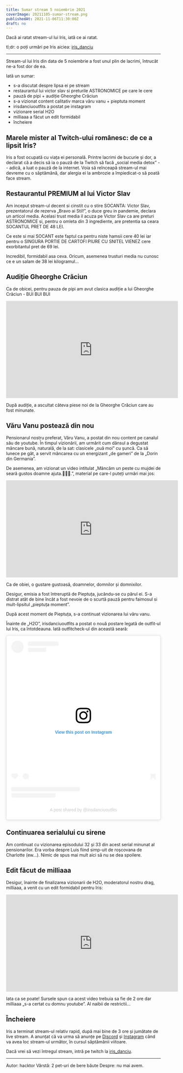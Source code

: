 ```yaml
---
title: Sumar stream 5 noiembrie 2021
coverImage: 20211105-sumar-stream.png
publishedAt: 2021-11-06T11:30:00Z
draft: no
---
```


Dacă ai ratat stream-ul lui Iris, iată ce ai ratat.

<!--more-->

tl;dr: o poți urmări pe Iris aiciea: <fa :icon="['fab','twitch']"></fa> [iris_danciu](https://twitch.tv/iris_danciu)

---

Stream-ul lui Iris din data de 5 noiembrie a fost unul plin de lacrimi, întrucât ne-a fost dor de ea.

Iată un sumar:
- s-a discutat despre lipsa ei pe stream
- restaurantul lui victor slav si preturile ASTRONOMICE pe care le cere
- pauză de pipi + audiție Gheorghe Crăciun
- s-a vizionat content calitativ marca văru vanu + pieptuta moment
- irisdanciuoutfits a postat pe instagram
- vizionare serial H2O
- milliaaa a făcut un edit formidabil
- încheiere

## Marele mister al Twitch-ului românesc: de ce a lipsit Iris?
Iris a fost ocupată cu viața ei personală. Printre lacrimi de bucurie și dor, a declarat că a decis să ia o pauză de la Twitch să facă „social media detox” -- adică, a luat o pauză de la internet. Voia să reînceapă stream-ul mai devreme cu o săptămână, dar alergia ei la ambrozie a împiedicat-o să poată face stream.

## Restaurantul PREMIUM al lui Victor Slav
Am inceput stream-ul decent si cinstit cu o stire SOCANTA: Victor Slav, prezentatorul de rezerva „Bravo ai Stil!”, o duce greu in pandemie, declara un articol media. Acelasi trust media il acuza pe Victor Slav ca are preturi ASTRONOMICE si, pentru o omleta din 3 ingrediente, are pretentia sa ceara SOCANTUL PRET DE 48 LEI. 

Ce este si mai SOCANT este faptul ca pentru niste hamsii cere 40 lei iar pentru o SINGURA PORTIE DE CARTOFI PIURE CU SNITEL VIENEZ cere exorbitantul pret de 69 lei.

Incredibil, formidabil asa ceva. Oricum, asemenea trusturi media nu cunosc ce e un salam de 38 lei kilogramul...

## Audiție Gheorghe Crăciun
Ca de obicei, pentru pauza de pipi am avut clasica audiție a lui Gheorghe Crăciun - BUI BUI BUI

<iframe width="560" height="315" src="https://www.youtube.com/embed/0l6dFqjZQto" title="YouTube video player" frameborder="0" allow="accelerometer; autoplay; clipboard-write; encrypted-media; gyroscope; picture-in-picture" allowfullscreen></iframe>

După audiție, a ascultat câteva piese noi de la Gheorghe Crăciun care au fost minunate.

## Văru Vanu postează din nou

Pensionarul nostru preferat, Văru Vanu, a postat din nou content pe canalul său de youtube. În timpul vizionării, am urmărit cum dânsul a degustat mâncare bună, naturală, de la sat: clasicele „ouă moi” cu șuncă. Ca să lunece pe gât, a servit mâncarea cu un energizant „de gameri” de la „Dorin din Germania”.

De asemenea, am vizionat un video intitulat „Mâncăm un peste cu mujdei de seară gustos doamne ajuta.🧄🥫🍹.”, material pe care-l puteți urmări mai jos:
<iframe width="560" height="315" src="https://www.youtube.com/embed/IcW6v1TK3Fo" title="YouTube video player" frameborder="0" allow="accelerometer; autoplay; clipboard-write; encrypted-media; gyroscope; picture-in-picture" allowfullscreen></iframe>

Ca de obiei, o gustare gustoasă, doamnelor, domnilor și domnixilor.

Desigur, emisia a fost întreruptă de Pieptuța, jucându-se cu părul ei. S-a distrat atât de bine încât a fost nevoie de o scurtă pauză pentru faimosul si mult-lipsitul „pieptuța moment”.

După acest moment de Pieptuța, s-a continuat vizionarea lui văru vanu.

Înainte de „H2O”, irisdanciuoutfits a postat o nouă postare legată de outfit-ul lui Iris, ca întotdeauna. Iată outfitcheck-ul din această seară:

<blockquote class="instagram-media" data-instgrm-captioned data-instgrm-permalink="https://www.instagram.com/p/CV6E3hZr_2I/?utm_source=ig_embed&amp;utm_campaign=loading" data-instgrm-version="14" style=" background:#FFF; border:0; border-radius:3px; box-shadow:0 0 1px 0 rgba(0,0,0,0.5),0 1px 10px 0 rgba(0,0,0,0.15); margin: 1px; max-width:540px; min-width:326px; padding:0; width:99.375%; width:-webkit-calc(100% - 2px); width:calc(100% - 2px);"><div style="padding:16px;"> <a href="https://www.instagram.com/p/CV6E3hZr_2I/?utm_source=ig_embed&amp;utm_campaign=loading" style=" background:#FFFFFF; line-height:0; padding:0 0; text-align:center; text-decoration:none; width:100%;" target="_blank"> <div style=" display: flex; flex-direction: row; align-items: center;"> <div style="background-color: #F4F4F4; border-radius: 50%; flex-grow: 0; height: 40px; margin-right: 14px; width: 40px;"></div> <div style="display: flex; flex-direction: column; flex-grow: 1; justify-content: center;"> <div style=" background-color: #F4F4F4; border-radius: 4px; flex-grow: 0; height: 14px; margin-bottom: 6px; width: 100px;"></div> <div style=" background-color: #F4F4F4; border-radius: 4px; flex-grow: 0; height: 14px; width: 60px;"></div></div></div><div style="padding: 19% 0;"></div> <div style="display:block; height:50px; margin:0 auto 12px; width:50px;"><svg width="50px" height="50px" viewBox="0 0 60 60" version="1.1" xmlns="https://www.w3.org/2000/svg" xmlns:xlink="https://www.w3.org/1999/xlink"><g stroke="none" stroke-width="1" fill="none" fill-rule="evenodd"><g transform="translate(-511.000000, -20.000000)" fill="#000000"><g><path d="M556.869,30.41 C554.814,30.41 553.148,32.076 553.148,34.131 C553.148,36.186 554.814,37.852 556.869,37.852 C558.924,37.852 560.59,36.186 560.59,34.131 C560.59,32.076 558.924,30.41 556.869,30.41 M541,60.657 C535.114,60.657 530.342,55.887 530.342,50 C530.342,44.114 535.114,39.342 541,39.342 C546.887,39.342 551.658,44.114 551.658,50 C551.658,55.887 546.887,60.657 541,60.657 M541,33.886 C532.1,33.886 524.886,41.1 524.886,50 C524.886,58.899 532.1,66.113 541,66.113 C549.9,66.113 557.115,58.899 557.115,50 C557.115,41.1 549.9,33.886 541,33.886 M565.378,62.101 C565.244,65.022 564.756,66.606 564.346,67.663 C563.803,69.06 563.154,70.057 562.106,71.106 C561.058,72.155 560.06,72.803 558.662,73.347 C557.607,73.757 556.021,74.244 553.102,74.378 C549.944,74.521 548.997,74.552 541,74.552 C533.003,74.552 532.056,74.521 528.898,74.378 C525.979,74.244 524.393,73.757 523.338,73.347 C521.94,72.803 520.942,72.155 519.894,71.106 C518.846,70.057 518.197,69.06 517.654,67.663 C517.244,66.606 516.755,65.022 516.623,62.101 C516.479,58.943 516.448,57.996 516.448,50 C516.448,42.003 516.479,41.056 516.623,37.899 C516.755,34.978 517.244,33.391 517.654,32.338 C518.197,30.938 518.846,29.942 519.894,28.894 C520.942,27.846 521.94,27.196 523.338,26.654 C524.393,26.244 525.979,25.756 528.898,25.623 C532.057,25.479 533.004,25.448 541,25.448 C548.997,25.448 549.943,25.479 553.102,25.623 C556.021,25.756 557.607,26.244 558.662,26.654 C560.06,27.196 561.058,27.846 562.106,28.894 C563.154,29.942 563.803,30.938 564.346,32.338 C564.756,33.391 565.244,34.978 565.378,37.899 C565.522,41.056 565.552,42.003 565.552,50 C565.552,57.996 565.522,58.943 565.378,62.101 M570.82,37.631 C570.674,34.438 570.167,32.258 569.425,30.349 C568.659,28.377 567.633,26.702 565.965,25.035 C564.297,23.368 562.623,22.342 560.652,21.575 C558.743,20.834 556.562,20.326 553.369,20.18 C550.169,20.033 549.148,20 541,20 C532.853,20 531.831,20.033 528.631,20.18 C525.438,20.326 523.257,20.834 521.349,21.575 C519.376,22.342 517.703,23.368 516.035,25.035 C514.368,26.702 513.342,28.377 512.574,30.349 C511.834,32.258 511.326,34.438 511.181,37.631 C511.035,40.831 511,41.851 511,50 C511,58.147 511.035,59.17 511.181,62.369 C511.326,65.562 511.834,67.743 512.574,69.651 C513.342,71.625 514.368,73.296 516.035,74.965 C517.703,76.634 519.376,77.658 521.349,78.425 C523.257,79.167 525.438,79.673 528.631,79.82 C531.831,79.965 532.853,80.001 541,80.001 C549.148,80.001 550.169,79.965 553.369,79.82 C556.562,79.673 558.743,79.167 560.652,78.425 C562.623,77.658 564.297,76.634 565.965,74.965 C567.633,73.296 568.659,71.625 569.425,69.651 C570.167,67.743 570.674,65.562 570.82,62.369 C570.966,59.17 571,58.147 571,50 C571,41.851 570.966,40.831 570.82,37.631"></path></g></g></g></svg></div><div style="padding-top: 8px;"> <div style=" color:#3897f0; font-family:Arial,sans-serif; font-size:14px; font-style:normal; font-weight:550; line-height:18px;">View this post on Instagram</div></div><div style="padding: 12.5% 0;"></div> <div style="display: flex; flex-direction: row; margin-bottom: 14px; align-items: center;"><div> <div style="background-color: #F4F4F4; border-radius: 50%; height: 12.5px; width: 12.5px; transform: translateX(0px) translateY(7px);"></div> <div style="background-color: #F4F4F4; height: 12.5px; transform: rotate(-45deg) translateX(3px) translateY(1px); width: 12.5px; flex-grow: 0; margin-right: 14px; margin-left: 2px;"></div> <div style="background-color: #F4F4F4; border-radius: 50%; height: 12.5px; width: 12.5px; transform: translateX(9px) translateY(-18px);"></div></div><div style="margin-left: 8px;"> <div style=" background-color: #F4F4F4; border-radius: 50%; flex-grow: 0; height: 20px; width: 20px;"></div> <div style=" width: 0; height: 0; border-top: 2px solid transparent; border-left: 6px solid #f4f4f4; border-bottom: 2px solid transparent; transform: translateX(16px) translateY(-4px) rotate(30deg)"></div></div><div style="margin-left: auto;"> <div style=" width: 0px; border-top: 8px solid #F4F4F4; border-right: 8px solid transparent; transform: translateY(16px);"></div> <div style=" background-color: #F4F4F4; flex-grow: 0; height: 12px; width: 16px; transform: translateY(-4px);"></div> <div style=" width: 0; height: 0; border-top: 8px solid #F4F4F4; border-left: 8px solid transparent; transform: translateY(-4px) translateX(8px);"></div></div></div> <div style="display: flex; flex-direction: column; flex-grow: 1; justify-content: center; margin-bottom: 24px;"> <div style=" background-color: #F4F4F4; border-radius: 4px; flex-grow: 0; height: 14px; margin-bottom: 6px; width: 224px;"></div> <div style=" background-color: #F4F4F4; border-radius: 4px; flex-grow: 0; height: 14px; width: 144px;"></div></div></a><p style=" color:#c9c8cd; font-family:Arial,sans-serif; font-size:14px; line-height:17px; margin-bottom:0; margin-top:8px; overflow:hidden; padding:8px 0 7px; text-align:center; text-overflow:ellipsis; white-space:nowrap;"><a href="https://www.instagram.com/p/CV6E3hZr_2I/?utm_source=ig_embed&amp;utm_campaign=loading" style=" color:#c9c8cd; font-family:Arial,sans-serif; font-size:14px; font-style:normal; font-weight:normal; line-height:17px; text-decoration:none;" target="_blank">A post shared by @irisdanciuoutfits</a></p></div></blockquote> <script async src="//www.instagram.com/embed.js"></script>

## Continuarea serialului cu sirene

Am continuat cu vizionarea episodului 32 și 33 din acest serial minunat al pensionarilor. Era vorba despre Luis fiind simp-uit de roșcovana de Charlotte (ew...). Nimic de spus mai mult aici să nu se dea spoilere.

## Edit făcut de milliaaa

Desigur, înainte de finalizarea vizionarii de H2O, moderatorul nostru drag, milliaaa, a venit cu un edit formidabil pentru Iris:

<iframe width="560" height="315" src="https://www.youtube.com/embed/cunzyZSqXDI" title="YouTube video player" frameborder="0" allow="accelerometer; autoplay; clipboard-write; encrypted-media; gyroscope; picture-in-picture" allowfullscreen></iframe>

Iata ca se poate! Sursele spun ca acest video trebuia sa fie de 2 ore dar milliaaa „s-a certat cu domnu youtube”. Al naibii de restrictii...

## Încheiere
Iris a terminat stream-ul relativ rapid, după mai bine de 3 ore și jumătate de live stream. A anunțat că va urma să anunțe pe <fa :icon="['fab','discord']"></fa> [Discord](https://discord.gg/YcmuMJrtW8) și <fa :icon="['fab','instagram']"></fa> [Instagram](https://www.instagram.com/theknifelady/) când va avea loc stream-ul următor, în cursul săptămânii viitoare.

Dacă vrei să vezi întregul stream, intră pe twitch la <fa :icon="['fab','twitch']"></fa> [iris_danciu](https://www.twitch.tv/iris_danciu).

---

Autor: hacktor
Vârstă: 2 pet-uri de bere băute
Despre: nu mai avem.
